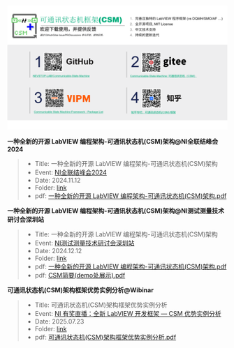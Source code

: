 ![csm-links](_doc/CSM%20Links.png)

**一种全新的开源 LabVIEW 编程架构-可通讯状态机(CSM)架构@NI全联结峰会2024**

> - Title: 一种全新的开源 LabVIEW 编程架构-可通讯状态机(CSM)架构
> - Event: [NI全联结峰会2024](https://events.ni.com/profile/web/index.cfm?PKwebID=0x143432988d)
> - Date: 2024.11.12
> - Folder: [link](./一种全新的开源%20LabVIEW%20编程架构-可通讯状态机(CSM)架构%20@NI全联结峰会2024/)
> - pdf: [一种全新的开源 LabVIEW 编程架构-可通讯状态机(CSM)架构.pdf](./一种全新的开源%20LabVIEW%20编程架构-可通讯状态机(CSM)架构%20@NI全联结峰会2024/一种全新的开源%20LabVIEW%20编程架构-可通讯状态机(CSM)架构.pdf)
>

**一种全新的开源 LabVIEW 编程架构-可通讯状态机(CSM)架构@NI测试测量技术研讨会深圳站**

> - Title: 一种全新的开源 LabVIEW 编程架构-可通讯状态机(CSM)架构
> - Event: [NI测试测量技术研讨会深圳站](https://www.eeworld.com.cn/emp/NI/a389638.jspx)
> - Date: 2024.12.12
> - Folder: [link](./CSM简要@NI测试测量技术研讨会深圳站/)
> - pdf: [一种全新的开源 LabVIEW 编程架构-可通讯状态机(CSM)架构.pdf](./一种全新的开源%20LabVIEW%20编程架构-可通讯状态机(CSM)架构%20@NI全联结峰会2024/一种全新的开源%20LabVIEW%20编程架构-可通讯状态机(CSM)架构.pdf)
> - pdf: [CSM简要(demo处展示).pdf](./CSM简要@NI测试测量技术研讨会深圳站/CSM简要(demo处展示).pdf)
>

**可通讯状态机(CSM)架构框架优势实例分析@Wibinar**

> - Title: 可通讯状态机(CSM)架构框架优势实例分析
> - Event: [NI 有奖直播：全新 LabVIEW 开发框架 — CSM 优势实例分析](https://bbs.eeworld.com.cn/thread-1321184-1-1.html)
> - Date: 2025.07.23
> - Folder: [link](./CSM简要@NI测试测量技术研讨会深圳站/)
> - pdf: [可通讯状态机(CSM)架构框架优势实例分析.pdf](./可通讯状态机(CSM)架构框架优势实例分析@wibinar/可通讯状态机(CSM)架构框架优势实例分析.pdf)
>

